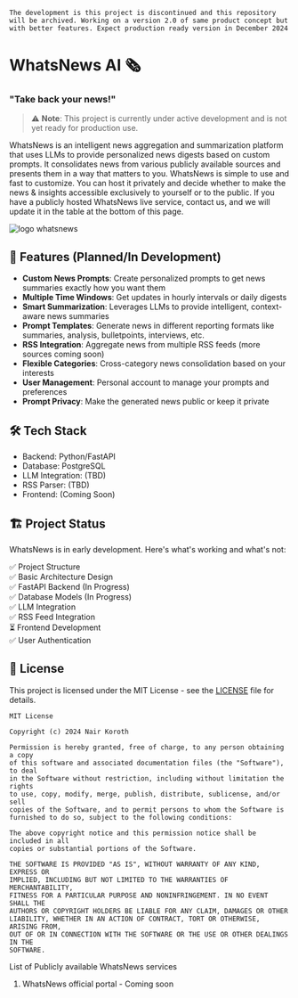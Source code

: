 `The development is this project is discontinued and this repository will be archived. Working on a version 2.0 of same product concept but with better features. Expect production ready version in December 2024`

# WhatsNews AI 🗞️
### "Take back your news!"

> ⚠️ **Note**: This project is currently under active development and is not yet ready for production use.

WhatsNews is an intelligent news aggregation and summarization platform that uses LLMs to provide personalized news digests based on custom prompts. It consolidates news from various publicly available sources and presents them in a way that matters to you. WhatsNews is simple to use and fast to customize. You can host it privately and decide whether to make the news & insights accessible exclusively to yourself or to the public. If you have a publicly hosted WhatsNews live service, contact us, and we will update it in the table at the bottom of this page.

![logo whatsnews](https://github.com/user-attachments/assets/edaf87c4-ac35-400b-a680-159279a133a6)



## 🚀 Features (Planned/In Development)

- **Custom News Prompts**: Create personalized prompts to get news summaries exactly how you want them
- **Multiple Time Windows**: Get updates in hourly intervals or daily digests
- **Smart Summarization**: Leverages LLMs to provide intelligent, context-aware news summaries
- **Prompt Templates**: Generate news in different reporting formats like summaries, analysis, bulletpoints, interviews, etc.
- **RSS Integration**: Aggregate news from multiple RSS feeds (more sources coming soon)
- **Flexible Categories**: Cross-category news consolidation based on your interests
- **User Management**: Personal account to manage your prompts and preferences
- **Prompt Privacy**: Make the generated news public or keep it private

## 🛠️ Tech Stack

- Backend: Python/FastAPI
- Database: PostgreSQL
- LLM Integration: (TBD)
- RSS Parser: (TBD)
- Frontend: (Coming Soon)

## 🏗️ Project Status

WhatsNews is in early development. Here's what's working and what's not:

✅ Project Structure  
✅ Basic Architecture Design  
✅ FastAPI Backend (In Progress)  
✅ Database Models (In Progress)  
✅ LLM Integration  
✅ RSS Feed Integration  
⏳ Frontend Development  
✅ User Authentication  


## 📝 License

This project is licensed under the MIT License - see the [LICENSE](LICENSE) file for details.

```
MIT License

Copyright (c) 2024 Nair Koroth

Permission is hereby granted, free of charge, to any person obtaining a copy
of this software and associated documentation files (the "Software"), to deal
in the Software without restriction, including without limitation the rights
to use, copy, modify, merge, publish, distribute, sublicense, and/or sell
copies of the Software, and to permit persons to whom the Software is
furnished to do so, subject to the following conditions:

The above copyright notice and this permission notice shall be included in all
copies or substantial portions of the Software.

THE SOFTWARE IS PROVIDED "AS IS", WITHOUT WARRANTY OF ANY KIND, EXPRESS OR
IMPLIED, INCLUDING BUT NOT LIMITED TO THE WARRANTIES OF MERCHANTABILITY,
FITNESS FOR A PARTICULAR PURPOSE AND NONINFRINGEMENT. IN NO EVENT SHALL THE
AUTHORS OR COPYRIGHT HOLDERS BE LIABLE FOR ANY CLAIM, DAMAGES OR OTHER
LIABILITY, WHETHER IN AN ACTION OF CONTRACT, TORT OR OTHERWISE, ARISING FROM,
OUT OF OR IN CONNECTION WITH THE SOFTWARE OR THE USE OR OTHER DEALINGS IN THE
SOFTWARE.
```

List of Publicly available WhatsNews services
1. WhatsNews official portal - Coming soon
